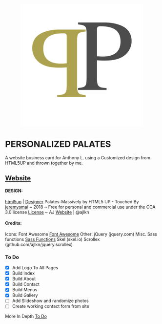 <p align="center">
<img src="/images/PP_logo.png"></img></p>

# PERSONALIZED PALATES
A website business card for Anthony L. using a Customized design from HTML5UP and thrown together by me.
## [Website](https://www.personalizedpalates.com)

#### DESIGN:
[html5up](https://www.html5up.net) | [Designer](https://www.ajlkn.io)
Palates-Massively by HTML5 UP - Touched By [jeremysmai](http://www.phantominc.net) ~ 2018
~ Free for personal and commercial use under the CCA 3.0 license [License](https://www.html5up.net/license)
~ AJ [Website](http://www.aj@lkn.io) | @ajlkn

#### Credits:
  Icons:
		Font Awesome [Font Awesome](fortawesome.github.com/Font-Awesome)
	Other:
		jQuery (jquery.com)
		Misc. Sass functions [Sass Functions](@HugoGiraudel)
		Skel (skel.io)
		Scrollex (github.com/ajlkn/jquery.scrollex)

### To Do
 - [x] Add Logo To All Pages
 - [x] Build Index
 - [x] Build About
 - [x] Build Contact
 - [x] Build Menus
 - [x] Build Gallery
 - [ ] Add Slideshow and randomize photos
 - [ ] Create working contact form from site

More In Depth [To Do](https://jeremysmai.github.io/personalizedpalates/Palates_SitePlan.html)
